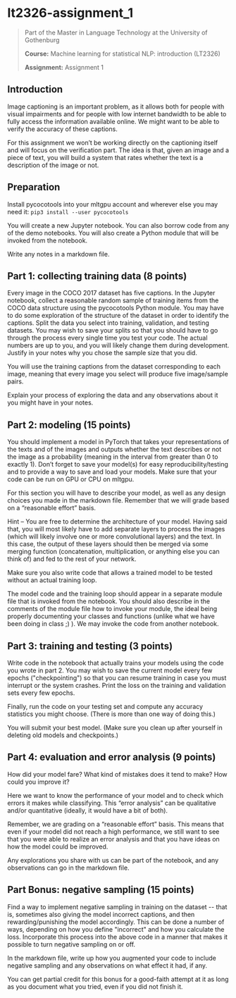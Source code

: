# lt2326-assignment_1
> Part of the Master in Language Technology at the University of Gothenburg
>
> **Course:** Machine learning for statistical NLP: introduction (LT2326)
>
> **Assignment:** Assignment 1

## Introduction
Image captioning is an important problem, as it allows both for people with visual impairments and for people with low internet bandwidth to be able to fully access the information available online. We might want to be able to verify the accuracy of these captions.

For this assignment we won’t be working directly on the captioning itself and will focus on the verification part. The idea is that, given an image and a piece of text, you will build a system that rates whether the text is a description of the image or not.
 
## Preparation
Install pycocotools into your mltgpu account and wherever else you may need it: `pip3 install --user pycocotools`

You will create a new Jupyter notebook.  You can also borrow code from any of the demo notebooks.  You will also create a Python module that will be invoked from the notebook.

Write any notes in a markdown file. 

## Part 1: collecting training data (8 points)

Every image in the COCO 2017 dataset has five captions.  In the Jupyter notebook, collect a reasonable random sample of training items from the COCO data structure using the pycocotools Python module.  You may have to do some exploration of the structure of the dataset in order to identify the captions.  Split the data you select into training, validation, and testing datasets.  You may wish to save your splits so that you should have to go through the process every single time you test your code.  The actual numbers are up to you, and you will likely change them during development.   Justify in your notes why you chose the sample size that you did. 

You will use the training captions from the dataset corresponding to each image, meaning that every image you select will produce five image/sample pairs.

Explain your process of exploring the data and any observations about it you might have in your notes.

## Part 2: modeling (15 points)
You should implement a model in PyTorch that takes your representations of the texts and of the images and outputs whether the text describes or not the image as a probability (meaning in the interval from greater than 0 to exactly 1). Don’t forget to save your model(s) for easy reproducibility/testing and to provide a way to save and load your models.  Make sure that your code can be run on GPU or CPU on mltgpu.

For this section you will have to describe your model, as well as any design choices you made in the markdown file. Remember that we will grade based on a “reasonable effort” basis.

Hint – You are free to determine the architecture of your model. Having said that, you will most likely have to add separate layers to process the images (which will likely involve one or more convolutional layers) and the text. In this case, the output of these layers should then be merged via some merging function (concatenation, multiplication, or anything else you can think of) and fed to the rest of your network.

Make sure you also write code that allows a trained model to be tested without an actual training loop.

The model code and the training loop should appear in a separate module file that is invoked from the notebook.  You should also describe in the comments of the module file how to invoke your module, the ideal being properly documenting your classes and functions (unlike what we have been doing in class ;) ).  We may invoke the code from another notebook.

## Part 3: training and testing (3 points)

Write code in the notebook that actually trains your models using the code you wrote in part 2.  You may wish to save the current model every few epochs ("checkpointing") so that you can resume training in case you must interrupt or the system crashes.  Print the loss on the training and validation sets every few epochs.

Finally, run the code on your testing set and compute any accuracy statistics you might choose.  (There is more than one way of doing this.)

You will submit your best model.  (Make sure you clean up after yourself in deleting old models and checkpoints.)

## Part 4: evaluation and error analysis (9 points)
How did your model fare? What kind of mistakes does it tend to make? How could you improve it?

Here we want to know the performance of your model and to check which errors it makes while classifying. This “error analysis” can be qualitative and/or quantitative (ideally, it would have a bit of both).

Remember, we are grading on a “reasonable effort” basis. This means that even if your model did not reach a high performance, we still want to see that you were able to realize an error analysis and that you have ideas on how the model could be improved.

Any explorations you share with us can be part of the notebook, and any observations can go in the markdown file.

## Part Bonus: negative sampling (15 points)
Find a way to implement negative sampling in training on the dataset -- that is, sometimes also giving the model incorrect captions, and then rewarding/punishing the model accordingly.  This can be done a number of ways, depending on how you define "incorrect" and how you calculate the loss.  Incorporate this process into the above code in a manner that makes it possible to turn negative sampling on or off. 

In the markdown file, write up how you augmented your code to include negative sampling and any observations on what effect it had, if any.

You can get partial credit for this bonus for a good-faith attempt at it as long as you document what you tried, even if you did not finish it.
